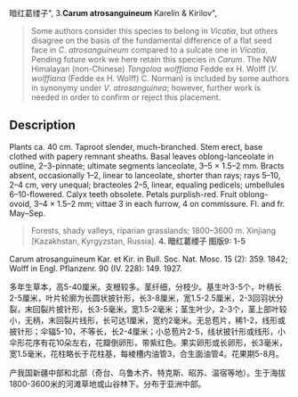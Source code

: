暗红葛缕子",
3.**Carum atrosanguineum** Karelin & Kirilov",

> Some authors consider this species to belong in *Vicatia*, but others disagree on the basis of the fundamental difference of a flat seed face in *C*. *atrosanguineum* compared to a sulcate one in *Vicatia*. Pending future work we here retain this species in *Carum*. The NW Himalayan (non-Chinese) *Tongoloa* *wolffiana* Fedde ex H. Wolff (*V*. *wolffiana* (Fedde ex H. Wolff) C. Norman) is included by some authors in synonymy under *V*. *atrosanguinea*; however, further work is needed in order to confirm or reject this placement.

## Description
Plants ca. 40 cm. Taproot slender, much-branched. Stem erect, base clothed with papery remnant sheaths. Basal leaves oblong-lanceolate in outline, 2–3-pinnate; ultimate segments lanceolate, 3–5 × 1.5–2 mm. Bracts absent, occasionally 1–2, linear to lanceolate, shorter than rays; rays 5–10, 2–4 cm, very unequal; bracteoles 2–5, linear, equaling pedicels; umbellules 6–10-flowered. Calyx teeth obsolete. Petals purplish-red. Fruit oblong-ovoid, 3–4 × 1.5–2 mm; vittae 3 in each furrow, 4 on commissure. Fl. and fr. May–Sep.

> Forests, shady valleys, riparian grasslands; 1800–3600 m. Xinjiang [Kazakhstan, Kyrgyzstan, Russia].
**4. 暗红葛缕子 图版9: 1-5**

Carum atrosanguineum Kar. et Kir. in Bull. Soc. Nat. Mosc. 15 (2): 359. 1842; Wolff in Engl. Pflanzenr. 90 (IV. 228): 149. 1927.

多年生草本，高5-40厘米。支根较多。茎纤细，分枝少。基生叶3-5个，叶柄长2-5厘米，叶片轮廓为长圆状披针形，长3-8厘米，宽1.5-2.5厘米，2-3回羽状分裂，末回裂片披针形，长3-5毫米，宽1.5-2毫米；茎生叶少，2-3个，茎上部叶较小，无柄，末回裂片线形，长可达1厘米，宽约2毫米。无总苞片，稀1-2，线形或披针形；伞辐5-10，不等长，长2-4厘米；小总苞片2-5，线状披针形或线形，小伞形花序有花10朵左右，花瓣倒卵形，带紫红色。果实卵形或长卵形，长3毫米，宽1.5毫米，花柱略长于花柱基，每棱槽内油管3，合生面油管4。花果期5-8月。

产我国新疆中部和北部（奇台、乌鲁木齐、特克斯、昭苏、温宿等地）。生于海拔1800-3600米的河滩草地或山谷林下。分布于亚洲中部。
